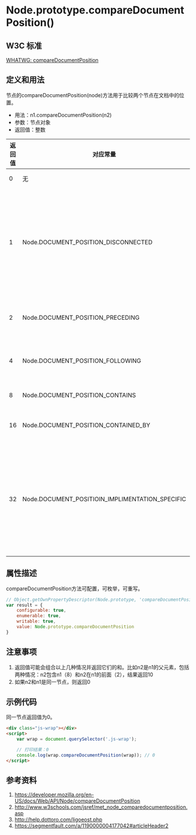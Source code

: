 # Node.prototype.compareDocumentPosition()

## W3C 标准
[WHATWG: compareDocumentPosition](https://dom.spec.whatwg.org/#dom-node-comparedocumentposition)

## 定义和用法
节点的compareDocumentPosition(node)方法用于比较两个节点在文档中的位置。

- 用法：n1.compareDocumentPosition(n2)
- 参数：节点对象
- 返回值：整数

返回值 | 对应常量 | 意义
--- | --- | ---
0 | 无 | 同一节点
1 | Node.DOCUMENT_POSITION_DISCONNECTED | 没有位置关系，一般表示两个节点不在同一个文档中
2 | Node.DOCUMENT_POSITION_PRECEDING |  n2在n1的前面
4 | Node.DOCUMENT_POSITION_FOLLOWING | n2在n1的后面
8 | Node.DOCUMENT_POSITION_CONTAINS | n2包含n1
16 | Node.DOCUMENT_POSITION_CONTAINED_BY | n2包含于n1
32 | Node.DOCUMENT_POSITIOIN_IMPLIMENTATION_SPECIFIC  | 没有位置关系，或n2和n1是同一元素的属性节点

## 属性描述
compareDocumentPosition方法可配置，可枚举，可重写。
```javascript
// Object.getOwnPropertyDescriptor(Node.prototype, 'compareDocumentPosition') 的结果如下：
var result = {
    configurable: true,
    enumerable: true,
    writable: true,
    value: Node.prototype.compareDocumentPosition
}
```


## 注意事项
1. 返回值可能会组合以上几种情况并返回它们的和。比如n2是n1的父元素，包括两种情况：n2包含n1（8）和n2在n1的前面（2），结果返回10
2. 如果n2和n1是同一节点，则返回0

## 示例代码
同一节点返回值为0。
```html
<div class="js-wrap"></div>
<script>
    var wrap = document.querySelector('.js-wrap');

    // 打印结果：0
    console.log(wrap.compareDocumentPosition(wrap)); // 0
</script>
```

## 参考资料
1. https://developer.mozilla.org/en-US/docs/Web/API/Node/compareDocumentPosition
2. http://www.w3schools.com/jsref/met_node_comparedocumentposition.asp
3. http://help.dottoro.com/ljgoeost.php
4. https://segmentfault.com/a/1190000004177042#articleHeader2
